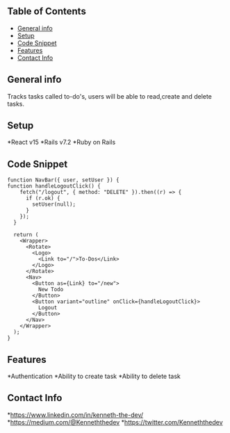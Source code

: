 

## Table of Contents

* [General info](#general-info)
* [Setup](#setup)
* [Code Snippet](#code-snippet)
* [Features](#features)
* [Contact Info](#contact-info)
    

##   General info 

   Tracks tasks called to-do's, users will be able to read,create and delete tasks.
     

##   Setup

  *React v15 
  *Rails v7.2
  *Ruby on Rails
    


## Code Snippet

```
function NavBar({ user, setUser }) {
function handleLogoutClick() {
    fetch("/logout", { method: "DELETE" }).then((r) => {
      if (r.ok) {
        setUser(null);
      }
    });
  }
  
  return (
    <Wrapper>
      <Rotate>
        <Logo>
          <Link to="/">To-Dos</Link>
        </Logo>
      </Rotate>
      <Nav>
        <Button as={Link} to="/new">
          New Todo
        </Button>
        <Button variant="outline" onClick={handleLogoutClick}>
          Logout
        </Button>
      </Nav>
    </Wrapper>
  );
}

```



##  Features
  *Authentication 
  *Ability to create task
  *Ability to delete task
     


##   Contact Info
    
   *https://www.linkedin.com/in/kenneth-the-dev/
   *https://medium.com/@Kenneththedev
   *https://twitter.com/Kenneththedev


